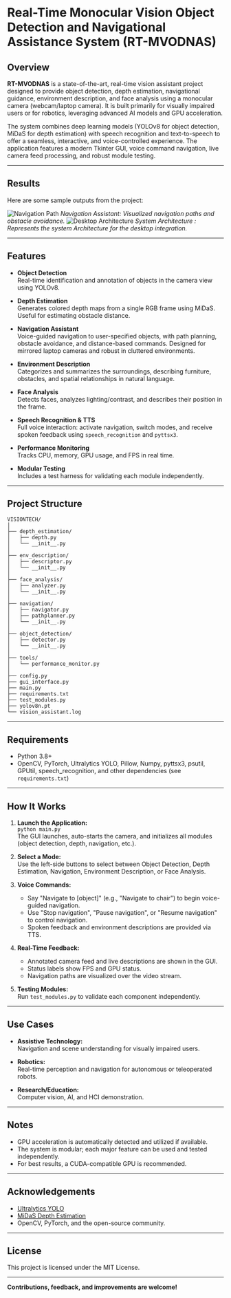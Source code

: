 # Real-Time Monocular Vision Object Detection and Navigational Assistance System (RT-MVODNAS)

## Overview

**RT-MVODNAS** is a state-of-the-art, real-time vision assistant project designed to provide object detection, depth estimation, navigational guidance, environment description, and face analysis using a monocular camera (webcam/laptop camera). It is built primarily for visually impaired users or for robotics, leveraging advanced AI models and GPU acceleration.

The system combines deep learning models (YOLOv8 for object detection, MiDaS for depth estimation) with speech recognition and text-to-speech to offer a seamless, interactive, and voice-controlled experience. The application features a modern Tkinter GUI, voice command navigation, live camera feed processing, and robust module testing.

---

## Results

Here are some sample outputs from the project:

![Navigation Path ](images/pathNaviDesk.jpg)
*Navigation Assistant: Visualized navigation paths and obstacle avoidance.*
![Desktop Architecture ](images/rtDesktopSysArch.png)
*System Architecture : Represents the system Architecture for the desktop integration.*

---

## Features

- **Object Detection**  
  Real-time identification and annotation of objects in the camera view using YOLOv8.

- **Depth Estimation**  
  Generates colored depth maps from a single RGB frame using MiDaS. Useful for estimating obstacle distance.

- **Navigation Assistant**  
  Voice-guided navigation to user-specified objects, with path planning, obstacle avoidance, and distance-based commands. Designed for mirrored laptop cameras and robust in cluttered environments.

- **Environment Description**  
  Categorizes and summarizes the surroundings, describing furniture, obstacles, and spatial relationships in natural language.

- **Face Analysis**  
  Detects faces, analyzes lighting/contrast, and describes their position in the frame.

- **Speech Recognition & TTS**  
  Full voice interaction: activate navigation, switch modes, and receive spoken feedback using `speech_recognition` and `pyttsx3`.

- **Performance Monitoring**  
  Tracks CPU, memory, GPU usage, and FPS in real time.

- **Modular Testing**  
  Includes a test harness for validating each module independently.

---

## Project Structure

```
VISIONTECH/
│
├── depth_estimation/
│   ├── depth.py
│   └── __init__.py
│
├── env_description/
│   ├── descriptor.py
│   └── __init__.py
│
├── face_analysis/
│   ├── analyzer.py
│   └── __init__.py
│
├── navigation/
│   ├── navigator.py
│   ├── pathplanner.py
│   └── __init__.py
│
├── object_detection/
│   ├── detector.py
│   └── __init__.py
│
├── tools/
│   └── performance_monitor.py
│
├── config.py
├── gui_interface.py
├── main.py
├── requirements.txt
├── test_modules.py
├── yolov8n.pt
└── vision_assistant.log
```

---

## Requirements

- Python 3.8+
- OpenCV, PyTorch, Ultralytics YOLO, Pillow, Numpy, pyttsx3, psutil, GPUtil, speech_recognition, and other dependencies (see `requirements.txt`)

---

## How It Works

1. **Launch the Application:**  
   `python main.py`  
   The GUI launches, auto-starts the camera, and initializes all modules (object detection, depth, navigation, etc.).

2. **Select a Mode:**  
   Use the left-side buttons to select between Object Detection, Depth Estimation, Navigation, Environment Description, or Face Analysis.

3. **Voice Commands:**  
   - Say "Navigate to [object]" (e.g., "Navigate to chair") to begin voice-guided navigation.
   - Use "Stop navigation", "Pause navigation", or "Resume navigation" to control navigation.
   - Spoken feedback and environment descriptions are provided via TTS.

4. **Real-Time Feedback:**  
   - Annotated camera feed and live descriptions are shown in the GUI.
   - Status labels show FPS and GPU status.
   - Navigation paths are visualized over the video stream.

5. **Testing Modules:**  
   Run `test_modules.py` to validate each component independently.

---

## Use Cases

- **Assistive Technology:**  
  Navigation and scene understanding for visually impaired users.

- **Robotics:**  
  Real-time perception and navigation for autonomous or teleoperated robots.

- **Research/Education:**  
  Computer vision, AI, and HCI demonstration.

---

## Notes

- GPU acceleration is automatically detected and utilized if available.
- The system is modular; each major feature can be used and tested independently.
- For best results, a CUDA-compatible GPU is recommended.

---

## Acknowledgements

- [Ultralytics YOLO](https://github.com/ultralytics/ultralytics)
- [MiDaS Depth Estimation](https://github.com/isl-org/MiDaS)
- OpenCV, PyTorch, and the open-source community.

---

## License

This project is licensed under the MIT License.

---

**Contributions, feedback, and improvements are welcome!**
